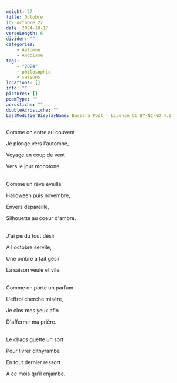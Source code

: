 ```yaml
---
weight: 27
title: Octobre
id: octobre_22
date: 2024-10-17
verseLength: 6
divider: ""
categories:
    - Automne
    - Angoisse
tags:
    - "2024"
    - philosophie
    - saisons
locations: []
info: ""
pictures: []
poemType: ""
acrostiche: ""
doubleAcrostiche: ""
LastModifierDisplayName: Barbara Post - Licence CC BY-NC-ND 4.0
---
```

Comme on entre au couvent

Je plonge vers l'automne,

Voyage en coup de vent

Vers  le jour monotone.

 \
Comme un rêve éveillé

Halloween puis novembre,

Envers dépareillé,

Silhouette au coeur d'ambre.

 \
J'ai perdu tout désir

A l'octobre servile,

Une ombre a fait gésir

La saison veule et vile.

 \
Comme on porte un parfum

L'effroi cherche misère,

Je clos mes yeux afin

D'affermir ma prière.

 \
Le chaos guette un sort

Pour livrer dithyrambe

En tout dernier ressort

A ce mois qu'il enjambe.
